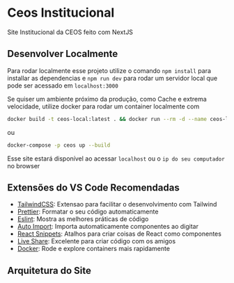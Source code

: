 # Ceos Institucional

Site Institucional da CEOS feito com NextJS

## Desenvolver Localmente

Para rodar localmente esse projeto utilize o comando `npm install` para installar as dependencias e `npm run dev` para rodar um servidor local
que pode ser acessado em `localhost:3000`

Se quiser um ambiente próximo da produção, como Cache e extrema velocidade, utilize docker para rodar um container localmente com

```bash
docker build -t ceos-local:latest . && docker run --rm -d --name ceos-local -p 80:80 ceos-local:latest
```

ou

```bash
docker-compose -p ceos up --build
```

Esse site estará disponível ao acessar `localhost` ou o `ip do seu computador` no browser

## Extensões do VS Code Recomendadas

- [TailwindCSS](https://marketplace.visualstudio.com/items?itemName=bradlc.vscode-tailwindcss): Extensao para facilitar o desenvolvimento com Tailwind
- [Prettier](https://marketplace.visualstudio.com/items?itemName=esbenp.prettier-vscode): Formatar o seu código automaticamente
- [Eslint](https://marketplace.visualstudio.com/items?itemName=dbaeumer.vscode-eslint): Mostra as melhores práticas de código
- [Auto Import](https://marketplace.visualstudio.com/items?itemName=steoates.autoimport): Importa automaticamente componentes ao digitar
- [React Snippets](https://marketplace.visualstudio.com/items?itemName=dsznajder.es7-react-js-snippets): Atalhos para criar coisas de React como componentes
- [Live Share](https://marketplace.visualstudio.com/items?itemName=MS-vsliveshare.vsliveshare): Excelente para criar código com os amigos
- [Docker](https://marketplace.visualstudio.com/items?itemName=ms-azuretools.vscode-docker): Rode e explore containers mais rapidamente

## Arquitetura do Site
